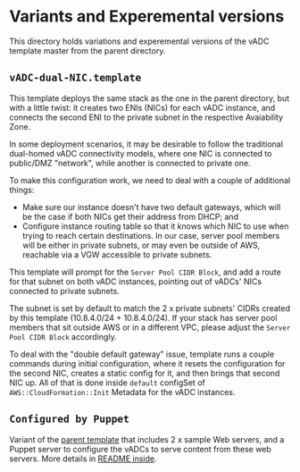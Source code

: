 # Variants and Experemental versions

This directory holds variations and experemental versions of the vADC template master from the parent directory.

## `vADC-dual-NIC.template`

This template deploys the same stack as the one in the parent directory, but with a little twist: it creates two ENIs (NICs) for each vADC instance, and connects the second ENI to the private subnet in the respective Avaiability Zone.

In some deployment scenarios, it may be desirable to follow the traditional dual-homed vADC connectivity models, where one NIC is connected to public/DMZ "network", while another is connected to private one.

To make this configuration work, we need to deal with a couple of additional things:

- Make sure our instance doesn't have two default gateways, which will be the case if both NICs get their address from DHCP; and
- Configure instance routing table so that it knows which NIC to use when trying to reach certain destinations. In our case, server pool members will be either in private subnets, or may even be outside of AWS, reachable via a VGW accessible to private subnets.

This template will prompt for the `Server Pool CIDR Block`, and add a route for that subnet on both vADC instances, pointing out of vADCs' NICs connected to private subnets.

The subnet is set by default to match the 2 x private subnets' CIDRs created by this template (10.8.4.0/24 + 10.8.4.0/24). If your stack has server pool members that sit outside AWS or in a different VPC, please adjust the `Server Pool CIDR Block` accordingly.

To deal with the "double default gateway" issue, template runs a couple commands during initial configuration, where it resets the configuration for the second NIC, creates a static config for it, and then brings that second NIC up. All of that is done inside `default` configSet of `AWS::CloudFormation::Init` Metadata for the vADC instances.

## `Configured by Puppet`

Variant of the [parent template](https://github.com/dkalintsev/Brocade/tree/master/vADC/CloudFormation/Templates) that includes 2 x sample Web servers, and a Puppet server to configure the vADCs to serve content from these web servers. More details in [README inside](https://github.com/dkalintsev/Brocade/tree/master/vADC/CloudFormation/Templates/Variants%20and%20experimental/Configured%20by%20Puppet).
